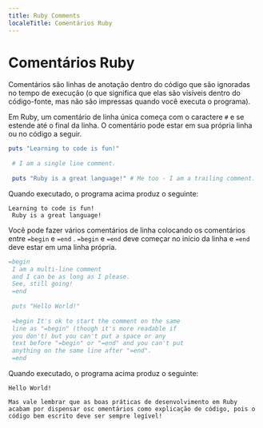 ```yaml
---
title: Ruby Comments
localeTitle: Comentários Ruby
---
```

# Comentários Ruby

Comentários são linhas de anotação dentro do código que são ignoradas no tempo de execução (o que significa que elas são visíveis dentro do código-fonte, mas não são impressas quando você executa o programa).

Em Ruby, um comentário de linha única começa com o caractere `#` e se estende até o final da linha. O comentário pode estar em sua própria linha ou no código a seguir.

```Ruby
puts "Learning to code is fun!" 
 
 # I am a single line comment. 
 
 puts "Ruby is a great language!" # Me too - I am a trailing comment. 
```

Quando executado, o programa acima produz o seguinte:
```
Learning to code is fun! 
 Ruby is a great language! 
```

Você pode fazer vários comentários de linha colocando os comentários entre `=begin` e `=end` . `=begin` e `=end` deve começar no início da linha e `=end` deve estar em uma linha própria.

```ruby
=begin 
 I am a multi-line comment 
 and I can be as long as I please. 
 See, still going! 
 =end 
 
 puts "Hello World!" 
 
 =begin It's ok to start the comment on the same 
 line as "=begin" (though it's more readable if 
 you don't) but you can't put a space or any 
 text before "=begin" or "=end" and you can't put 
 anything on the same line after "=end". 
 =end 
```

Quando executado, o programa acima produz o seguinte:
```
Hello World! 

Mas vale lembrar que as boas práticas de desenvolvimento em Ruby acabam por dispensar osc omentários como explicação de código, pois o código bem escrito deve ser sempre legível!
```
